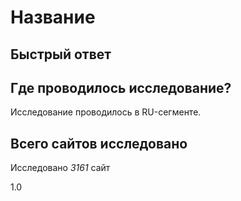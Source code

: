 # Название

## Быстрый ответ

## Где проводилось исследование?
Исследование проводилось в RU-сегменте.

## Всего сайтов исследовано
Исследовано *3161* сайт

1.0